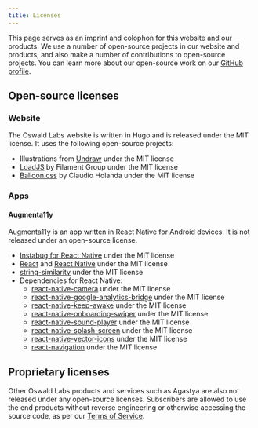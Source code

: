 ```yaml
---
title: Licenses
---
```


This page serves as an imprint and colophon for this website and our products. We use a number of open-source projects in our website and products, and also make a number of contributions to open-source projects. You can learn more about our open-source work on our [GitHub profile](https://github.com/OswaldLabsOpenSource).

## Open-source licenses

### Website

The Oswald Labs website is written in Hugo and is released under the MIT license. It uses the following open-source projects:

- Illustrations from [Undraw](https://undraw.co) under the MIT license
- [LoadJS](https://github.com/filamentgroup/loadJS) by Filament Group under the MIT license
- [Balloon.css](https://github.com/kazzkiq/balloon.css) by Claudio Holanda under the MIT license

### Apps

#### Augmenta11y

Augmenta11y is an app written in React Native for Android devices. It is not released under an open-source license.

- [Instabug for React Native](https://github.com/Instabug/Instabug-React-Native) under the MIT license
- [React](https://github.com/facebook/react) and [React Native](https://github.com/facebook/react-native) under the MIT license
- [string-similarity](https://github.com/aceakash/string-similarity) under the MIT license
- Dependencies for React Native:
    - [react-native-camera](https://ghub.io/react-native-camera) under the MIT license
    - [react-native-google-analytics-bridge](https://ghub.io/react-native-google-analytics-bridge) under the MIT license
    - [react-native-keep-awake](https://ghub.io/react-native-keep-awake) under the MIT license
    - [react-native-onboarding-swiper](https://ghub.io/react-native-onboarding-swiper) under the MIT license
    - [react-native-sound-player](https://ghub.io/react-native-sound-player) under the MIT license
    - [react-native-splash-screen](https://ghub.io/react-native-splash-screen) under the MIT license
    - [react-native-vector-icons](https://ghub.io/react-native-vector-icons) under the MIT license
    - [react-navigation](https://ghub.io/react-navigation) under the MIT license

## Proprietary licenses

Other Oswald Labs products and services such as Agastya are also not released under any open-source licenses. Subscribers are allowed to use the end products without reverse engineering or otherwise accessing the source code, as per our [Terms of Service](/policies/terms).